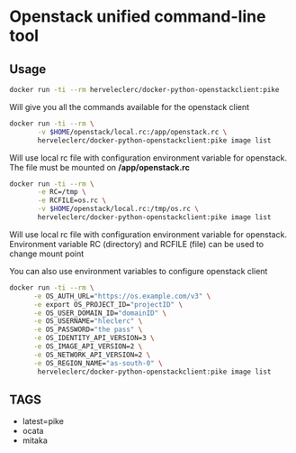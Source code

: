 # Openstack unified command-line tool

## Usage

```bash
docker run -ti --rm herveleclerc/docker-python-openstackclient:pike
```

Will give you all the commands available for the openstack client


```bash
docker run -ti --rm \
       -v $HOME/openstack/local.rc:/app/openstack.rc \
       herveleclerc/docker-python-openstackclient:pike image list
```

Will use local rc file with configuration environment variable for openstack. The file must be mounted on **/app/openstack.rc**

```bash
docker run -ti --rm \
       -e RC=/tmp \
       -e RCFILE=os.rc \
       -v $HOME/openstack/local.rc:/tmp/os.rc \
       herveleclerc/docker-python-openstackclient:pike image list
```

Will use local rc file with configuration environment variable for openstack. Environment variable RC (directory) and RCFILE (file) can be used to change mount point


You can also use environment variables to configure openstack client

```bash
docker run -ti --rm \
      -e OS_AUTH_URL="https://os.example.com/v3" \
      -e export OS_PROJECT_ID="projectID" \
      -e OS_USER_DOMAIN_ID="domainID" \
      -e OS_USERNAME="hleclerc" \
      -e OS_PASSWORD="the pass" \
      -e OS_IDENTITY_API_VERSION=3 \
      -e OS_IMAGE_API_VERSION=2 \
      -e OS_NETWORK_API_VERSION=2 \
      -e OS_REGION_NAME="as-south-0" \
       herveleclerc/docker-python-openstackclient:pike image list
```

## TAGS
- latest=pike
- ocata
- mitaka





